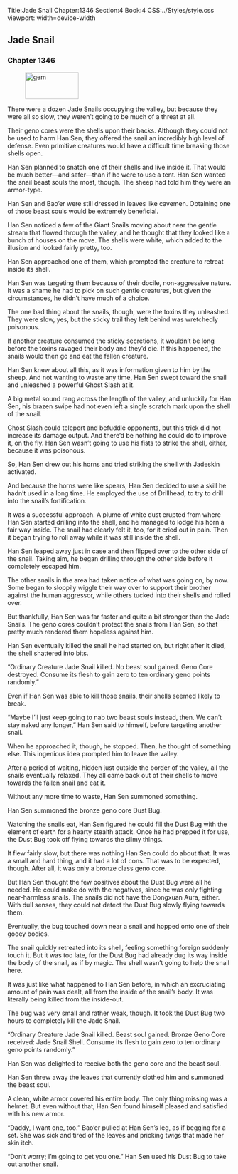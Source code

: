 Title:Jade Snail 
Chapter:1346 
Section:4 
Book:4 
CSS:../Styles/style.css 
viewport: width=device-width
  
## Jade Snail
### Chapter 1346 
<figure>
	<img src="../Images/gem.gif" alt="gem" id="gem" width="120" height="60" />
</figure>
  

  
  There were a dozen Jade Snails occupying the valley, but because they were all so slow, they weren’t going to be much of a threat at all.

Their geno cores were the shells upon their backs. Although they could not be used to harm Han Sen, they offered the snail an incredibly high level of defense. Even primitive creatures would have a difficult time breaking those shells open.

Han Sen planned to snatch one of their shells and live inside it. That would be much better—and safer—than if he were to use a tent. Han Sen wanted the snail beast souls the most, though. The sheep had told him they were an armor-type.

Han Sen and Bao’er were still dressed in leaves like cavemen. Obtaining one of those beast souls would be extremely beneficial.

Han Sen noticed a few of the Giant Snails moving about near the gentle stream that flowed through the valley, and he thought that they looked like a bunch of houses on the move. The shells were white, which added to the illusion and looked fairly pretty, too.

Han Sen approached one of them, which prompted the creature to retreat inside its shell.

Han Sen was targeting them because of their docile, non-aggressive nature. It was a shame he had to pick on such gentle creatures, but given the circumstances, he didn’t have much of a choice.

The one bad thing about the snails, though, were the toxins they unleashed. They were slow, yes, but the sticky trail they left behind was wretchedly poisonous.

If another creature consumed the sticky secretions, it wouldn’t be long before the toxins ravaged their body and they’d die. If this happened, the snails would then go and eat the fallen creature.

Han Sen knew about all this, as it was information given to him by the sheep. And not wanting to waste any time, Han Sen swept toward the snail and unleashed a powerful Ghost Slash at it.

A big metal sound rang across the length of the valley, and unluckily for Han Sen, his brazen swipe had not even left a single scratch mark upon the shell of the snail.

Ghost Slash could teleport and befuddle opponents, but this trick did not increase its damage output. And there’d be nothing he could do to improve it, on the fly. Han Sen wasn’t going to use his fists to strike the shell, either, because it was poisonous.

So, Han Sen drew out his horns and tried striking the shell with Jadeskin activated.

And because the horns were like spears, Han Sen decided to use a skill he hadn’t used in a long time. He employed the use of Drillhead, to try to drill into the snail’s fortification.

It was a successful approach. A plume of white dust erupted from where Han Sen started drilling into the shell, and he managed to lodge his horn a fair way inside. The snail had clearly felt it, too, for it cried out in pain. Then it began trying to roll away while it was still inside the shell.

Han Sen leaped away just in case and then flipped over to the other side of the snail. Taking aim, he began drilling through the other side before it completely escaped him.

The other snails in the area had taken notice of what was going on, by now. Some began to sloppily wiggle their way over to support their brother against the human aggressor, while others tucked into their shells and rolled over.

But thankfully, Han Sen was far faster and quite a bit stronger than the Jade Snails. The geno cores couldn’t protect the snails from Han Sen, so that pretty much rendered them hopeless against him.

Han Sen eventually killed the snail he had started on, but right after it died, the shell shattered into bits.

“Ordinary Creature Jade Snail killed. No beast soul gained. Geno Core destroyed. Consume its flesh to gain zero to ten ordinary geno points randomly.”

Even if Han Sen was able to kill those snails, their shells seemed likely to break.

“Maybe I’ll just keep going to nab two beast souls instead, then. We can’t stay naked any longer,” Han Sen said to himself, before targeting another snail.

When he approached it, though, he stopped. Then, he thought of something else. This ingenious idea prompted him to leave the valley.

After a period of waiting, hidden just outside the border of the valley, all the snails eventually relaxed. They all came back out of their shells to move towards the fallen snail and eat it.

Without any more time to waste, Han Sen summoned something.

Han Sen summoned the bronze geno core Dust Bug.

Watching the snails eat, Han Sen figured he could fill the Dust Bug with the element of earth for a hearty stealth attack. Once he had prepped it for use, the Dust Bug took off flying towards the slimy things.

It flew fairly slow, but there was nothing Han Sen could do about that. It was a small and hard thing, and it had a lot of cons. That was to be expected, though. After all, it was only a bronze class geno core.

But Han Sen thought the few positives about the Dust Bug were all he needed. He could make do with the negatives, since he was only fighting near-harmless snails. The snails did not have the Dongxuan Aura, either. With dull senses, they could not detect the Dust Bug slowly flying towards them.

Eventually, the bug touched down near a snail and hopped onto one of their gooey bodies.

The snail quickly retreated into its shell, feeling something foreign suddenly touch it. But it was too late, for the Dust Bug had already dug its way inside the body of the snail, as if by magic. The shell wasn’t going to help the snail here.

It was just like what happened to Han Sen before, in which an excruciating amount of pain was dealt, all from the inside of the snail’s body. It was literally being killed from the inside-out.

The bug was very small and rather weak, though. It took the Dust Bug two hours to completely kill the Jade Snail.

“Ordinary Creature Jade Snail killed. Beast soul gained. Bronze Geno Core received: Jade Snail Shell. Consume its flesh to gain zero to ten ordinary geno points randomly.”

Han Sen was delighted to receive both the geno core and the beast soul.

Han Sen threw away the leaves that currently clothed him and summoned the beast soul.

A clean, white armor covered his entire body. The only thing missing was a helmet. But even without that, Han Sen found himself pleased and satisfied with his new armor.

“Daddy, I want one, too.” Bao’er pulled at Han Sen’s leg, as if begging for a set. She was sick and tired of the leaves and pricking twigs that made her skin itch.

“Don’t worry; I’m going to get you one.” Han Sen used his Dust Bug to take out another snail.
